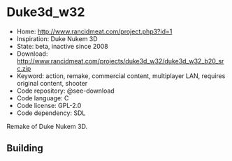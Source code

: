 # Duke3d_w32

- Home: http://www.rancidmeat.com/project.php3?id=1
- Inspiration: Duke Nukem 3D
- State: beta, inactive since 2008
- Download: http://www.rancidmeat.com/projects/duke3d_w32/duke3d_w32_b20_src.zip
- Keyword: action, remake, commercial content, multiplayer LAN, requires original content, shooter
- Code repository: @see-download
- Code language: C
- Code license: GPL-2.0
- Code dependency: SDL

Remake of Duke Nukem 3D.

## Building
